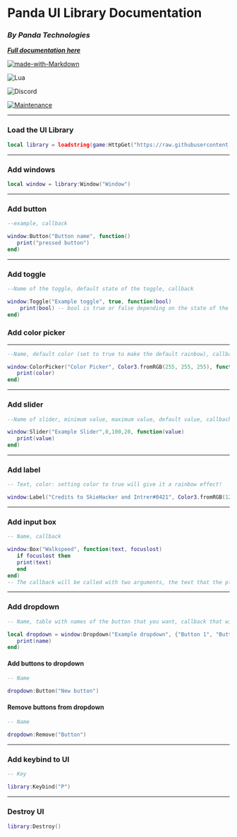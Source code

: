 # Panda UI Library Documentation
### *By Panda Technologies*
[*__Full documentation here__*](https://mattlawz.gitbook.io/panda-ui-lib/)

[![made-with-Markdown](https://img.shields.io/badge/Made%20with-Markdown-1f425f.svg)](http://commonmark.org)

![Lua](https://img.shields.io/badge/Made%20With-Lua-blue)

![Discord](https://img.shields.io/discord/761754005906653245)

[![Maintenance](https://img.shields.io/badge/Maintained%3F-yes-green.svg)](https://github.com/SkieAdmin/Panda-Respiratory/graphs/commit-activity)


---
### Load the UI Library
```lua
local library = loadstring(game:HttpGet("https://raw.githubusercontent.com/Panda-Respiratory/Panda-UI-Library/main/Libraries/Main"))()
```
---
### Add windows
```lua
local window = library:Window("Window")
```
---
### Add button
```lua
--example, callback

window:Button("Button name", function()
   print("pressed button")
end)
```
---
### Add toggle
```lua
--Name of the toggle, default state of the toggle, callback

window:Toggle("Example toggle", true, function(bool)
    print(bool) -- bool is true or false depending on the state of the toggle
end)
```
### Add color picker
---
```lua
--Name, default color (set to true to make the default rainbow), callback

window:ColorPicker("Color Picker", Color3.fromRGB(255, 255, 255), function(color)
   print(color)
end)
```
---
### Add slider
```lua
--Name of slider, minimum value, maximum value, default value, callback

window:Slider("Example Slider",0,100,20, function(value)
   print(value)
end)
```
---
### Add label
```lua
-- Text, color: setting color to true will give it a rainbow effect!

window:Label("Credits to SkieHacker and Intrer#0421", Color3.fromRGB(127, 143, 166))
```
---
### Add input box
```lua
-- Name, callback

window:Box("Walkspeed", function(text, focuslost)
   if focuslost then
   print(text)
   end
end)
-- The callback will be called with two arguments, the text that the player inputted and whether the player has stopped writing
```
---
### Add dropdown
```lua
-- Name, table with names of the button that you want, callback that will be called with the name of the button that was pressed

local dropdown = window:Dropdown("Example dropdown", {"Button 1", "Button 2", "Third button"}, function(name)
   print(name)
end)
```
#### Add buttons to dropdown
```lua
-- Name

dropdown:Button("New button")
```
#### Remove buttons from dropdown
```lua
-- Name

dropdown:Remove("Button")
```
---
### Add keybind to UI
```lua
-- Key

library:Keybind("P")
```
---
### Destroy UI
```lua
library:Destroy()
```
